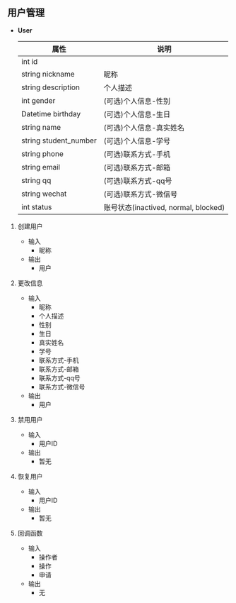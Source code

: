 ## 用户管理
- **User**

   |属性|说明|
   |---|---|
   |int id | |
   |string nickname | 昵称 |
   |string description | 个人描述 |
   |int gender | (可选)个人信息-性别 |
   |Datetime birthday | (可选)个人信息-生日 |
   |string name | (可选)个人信息-真实姓名 |
   |string student_number | (可选)个人信息-学号 |
   |string phone | (可选)联系方式-手机 |
   |string email | (可选)联系方式-邮箱 |
   |string qq | (可选)联系方式-qq号 |
   |string wechat | (可选)联系方式-微信号 |
   |int status | 账号状态(inactived, normal, blocked) |

1. 创建用户
    - 输入
        - 昵称
    - 输出
        - 用户

2. 更改信息
    - 输入
        - 昵称
        - 个人描述
        - 性别
        - 生日
        - 真实姓名
        - 学号
        - 联系方式-手机
        - 联系方式-邮箱
        - 联系方式-qq号
        - 联系方式-微信号
    - 输出
        - 用户

3. 禁用用户
    - 输入
        - 用户ID
    - 输出
        - 暂无

4. 恢复用户
    - 输入
        - 用户ID
    - 输出
        - 暂无

5. 回调函数
    - 输入
        - 操作者
        - 操作
        - 申请
    - 输出
        - 无